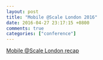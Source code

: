 ```yaml
---
layout: post
title: "Mobile @Scale London 2016"
date: 2016-04-27 23:17:15 +0800
comments: true
categories: ["conference"]
---
```



<!-- more -->

[Mobile @Scale London recap]

[Mobile @Scale London recap]:https://code.facebook.com/posts/1566627733629653/mobile-scale-london-recap/